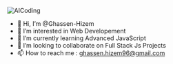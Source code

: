 ![AICoding](https://github.com/coding-ai/coding-ai/blob/master/IMG_4545.JPG)

- 👋 Hi, I’m @Ghassen-Hizem
- 👀 I’m interested in Web Developement
- 🌱 I’m currently learning Advanced JavaScript
- 💞️ I’m looking to collaborate on Full Stack Js Projects
- 📫 How to reach me : ghassen.hizem96@gmail.com

<!---
Ghassen-Hizem/Ghassen-Hizem is a ✨ special ✨ repository because its `README.md` (this file) appears on your GitHub profile.
You can click the Preview link to take a look at your changes.
--->
